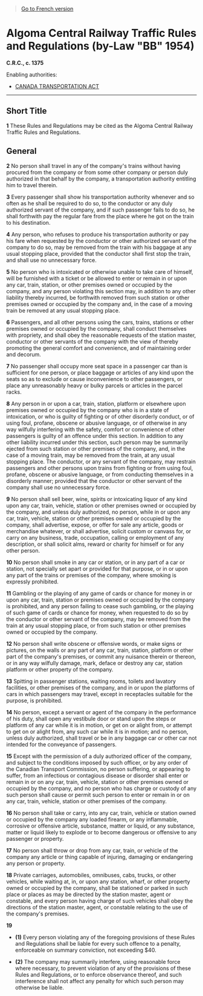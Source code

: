 > [Go to French version](/fr/Règlements/Codification%20des%20règlements%20du%20Canada/1301-1400/C.R.C.,%20ch.%201375.md)

# Algoma Central Railway Traffic Rules and Regulations (by-Law "BB" 1954)

**C.R.C., c. 1375**

Enabling authorities: 
- [CANADA TRANSPORTATION ACT](/en/Acts/Statutes%20of%20Canada/1996/c.%2010.md)

----------



## Short Title


**1** These Rules and Regulations may be cited as the Algoma Central Railway Traffic Rules and Regulations.




## General


**2** No person shall travel in any of the company's trains without having procured from the company or from some other company or person duly authorized in that behalf by the company, a transportation authority entitling him to travel therein.



**3** Every passenger shall show his transportation authority whenever and so often as he shall be required to do so, to the conductor or any duly authorized servant of the company, and if such passenger fails to do so, he shall forthwith pay the regular fare from the place where he got on the train to his destination.



**4** Any person, who refuses to produce his transportation authority or pay his fare when requested by the conductor or other authorized servant of the company to do so, may be removed from the train with his baggage at any usual stopping place, provided that the conductor shall first stop the train, and shall use no unnecessary force.



**5** No person who is intoxicated or otherwise unable to take care of himself, will be furnished with a ticket or be allowed to enter or remain in or upon any car, train, station, or other premises owned or occupied by the company, and any person violating this section may, in addition to any other liability thereby incurred, be forthwith removed from such station or other premises owned or occupied by the company and, in the case of a moving train be removed at any usual stopping place.



**6** Passengers, and all other persons using the cars, trains, stations or other premises owned or occupied by the company, shall conduct themselves with propriety, and shall obey the reasonable requests of the station master, conductor or other servants of the company with the view of thereby promoting the general comfort and convenience, and of maintaining order and decorum.



**7** No passenger shall occupy more seat space in a passenger car than is sufficient for one person, or place baggage or articles of any kind upon the seats so as to exclude or cause inconvenience to other passengers, or place any unreasonably heavy or bulky parcels or articles in the parcel racks.



**8** Any person in or upon a car, train, station, platform or elsewhere upon premises owned or occupied by the company who is in a state of intoxication, or who is guilty of fighting or of other disorderly conduct, or of using foul, profane, obscene or abusive language, or of otherwise in any way wilfully interfering with the safety, comfort or convenience of other passengers is guilty of an offence under this section. In addition to any other liability incurred under this section, such person may be summarily ejected from such station or other premises of the company, and, in the case of a moving train, may be removed from the train, at any usual stopping place. The conductor, or any servant of the company, may restrain passengers and other persons upon trains from fighting or from using foul, profane, obscene or abusive language, or from conducting themselves in a disorderly manner; provided that the conductor or other servant of the company shall use no unnecessary force.



**9** No person shall sell beer, wine, spirits or intoxicating liquor of any kind upon any car, train, vehicle, station or other premises owned or occupied by the company, and unless duly authorized, no person, while in or upon any car, train, vehicle, station or other premises owned or occupied by the company, shall advertise, expose, or offer for sale any article, goods or merchandise whatever, or shall advertise, solicit custom or canvass for, or carry on any business, trade, occupation, calling or employment of any description, or shall solicit alms, reward or charity for himself or for any other person.



**10** No person shall smoke in any car or station, or in any part of a car or station, not specially set apart or provided for that purpose, or in or upon any part of the trains or premises of the company, where smoking is expressly prohibited.



**11** Gambling or the playing of any game of cards or chance for money in or upon any car, train, station or premises owned or occupied by the company is prohibited, and any person failing to cease such gambling, or the playing of such game of cards or chance for money, when requested to do so by the conductor or other servant of the company, may be removed from the train at any usual stopping place, or from such station or other premises owned or occupied by the company.



**12** No person shall write obscene or offensive words, or make signs or pictures, on the walls or any part of any car, train, station, platform or other part of the company's premises, or commit any nuisance therein or thereon, or in any way wilfully damage, mark, deface or destroy any car, station platform or other property of the company.



**13** Spitting in passenger stations, waiting rooms, toilets and lavatory facilities, or other premises of the company, and in or upon the platforms of cars in which passengers may travel, except in receptacles suitable for the purpose, is prohibited.



**14** No person, except a servant or agent of the company in the performance of his duty, shall open any vestibule door or stand upon the steps or platform of any car while it is in motion, or get on or alight from, or attempt to get on or alight from, any such car while it is in motion; and no person, unless duly authorized, shall travel or be in any baggage car or other car not intended for the conveyance of passengers.



**15** Except with the permission of a duly authorized officer of the company, and subject to the conditions imposed by such officer, or by any order of the Canadian Transport Commission, no person suffering, or appearing to suffer, from an infectious or contagious disease or disorder shall enter or remain in or on any car, train, vehicle, station or other premises owned or occupied by the company, and no person who has charge or custody of any such person shall cause or permit such person to enter or remain in or on any car, train, vehicle, station or other premises of the company.



**16** No person shall take or carry, into any car, train, vehicle or station owned or occupied by the company any loaded firearm, or any inflammable, corrosive or offensive article, substance, matter or liquid, or any substance, matter or liquid likely to explode or to become dangerous or offensive to any passenger or property.



**17** No person shall throw or drop from any car, train, or vehicle of the company any article or thing capable of injuring, damaging or endangering any person or property.



**18** Private carriages, automobiles, omnibuses, cabs, trucks, or other vehicles, while waiting at, in, or upon any station, wharf, or other property owned or occupied by the company, shall be stationed or parked in such place or places as may be directed by the station master, agent or constable, and every person having charge of such vehicles shall obey the directions of the station master, agent, or constable relating to the use of the company's premises.



**19** 

- **(1)** Every person violating any of the foregoing provisions of these Rules and Regulations shall be liable for every such offence to a penalty, enforceable on summary conviction, not exceeding $40.

- **(2)** The company may summarily interfere, using reasonable force where necessary, to prevent violation of any of the provisions of these Rules and Regulations, or to enforce observance thereof, and such interference shall not affect any penalty for which such person may otherwise be liable.


